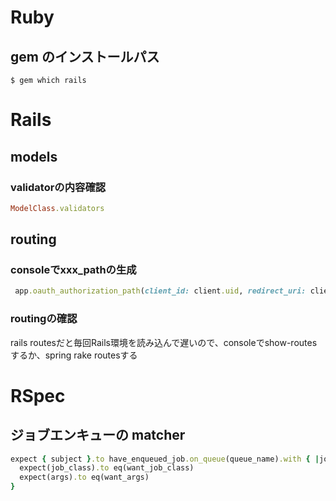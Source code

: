 # Ruby
## gem のインストールパス
```
$ gem which rails
```

# Rails
## models
### validatorの内容確認

```ruby
ModelClass.validators
```

## routing
### consoleでxxx_pathの生成

```ruby
 app.oauth_authorization_path(client_id: client.uid, redirect_uri: client.redirect_uri, response_type: 'code', scope: client.scopes)
```

### routingの確認

rails routesだと毎回Rails環境を読み込んで遅いので、consoleでshow-routesするか、spring rake routesする

# RSpec
## ジョブエンキューの matcher

```ruby
expect { subject }.to have_enqueued_job.on_queue(queue_name).with { |job_class, args|
  expect(job_class).to eq(want_job_class)
  expect(args).to eq(want_args)
}
```
